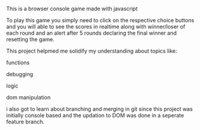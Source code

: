 This is a browser console game made with javascript

To play this game you simply need to click on the respective choice buttons and you will able to see the scores in realtime along with winner/loser of each round and an alert after 5 rounds declaring the final winner and resetting the game.

This project helpmed me solidify my understanding about topics like:

functions

debugging

logic

dom manipulation

i also got to learn about branching and merging in git since this project was initially console based and the updation to DOM was done in a seperate feature branch.
